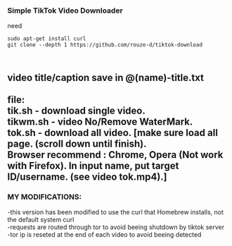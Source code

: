 ###  Simple TikTok Video Downloader 
need
```
sudo apt-get install curl
git clone --depth 1 https://github.com/rouze-d/tiktok-download
```
<br>video title/caption save in @(name)-title.txt<br/>
<br/>
file:<br>
tik.sh - download single video.<br>
tikwm.sh - video No/Remove WaterMark.<br>
tok.sh - download all video. \[make sure load all page. (scroll down until finish).<br>
Browser recommend : Chrome, Opera (Not work with Firefox). In input name, put target ID/username. (see video tok.mp4).\]
-----
### MY MODIFICATIONS:
-this version has been modified to use the curl that Homebrew installs, not the default system curl<br>
-requests are routed through tor to avoid beeing shutdown by tiktok server<br>
-tor ip is reseted at the end of each video to avoid beeing detected
